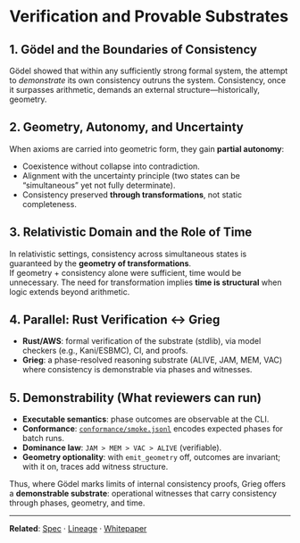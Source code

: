 # Verification and Provable Substrates

## 1. Gödel and the Boundaries of Consistency
Gödel showed that within any sufficiently strong formal system, the attempt to *demonstrate* its own consistency outruns the system. Consistency, once it surpasses arithmetic, demands an external structure—historically, geometry.

## 2. Geometry, Autonomy, and Uncertainty
When axioms are carried into geometric form, they gain **partial autonomy**:
- Coexistence without collapse into contradiction.
- Alignment with the uncertainty principle (two states can be “simultaneous” yet not fully determinate).
- Consistency preserved **through transformations**, not static completeness.

## 3. Relativistic Domain and the Role of Time
In relativistic settings, consistency across simultaneous states is guaranteed by the **geometry of transformations**.  
If geometry + consistency alone were sufficient, time would be unnecessary. The need for transformation implies **time is structural** when logic extends beyond arithmetic.

## 4. Parallel: Rust Verification ↔ Grieg
- **Rust/AWS**: formal verification of the substrate (stdlib), via model checkers (e.g., Kani/ESBMC), CI, and proofs.
- **Grieg**: a phase-resolved reasoning substrate (ALIVE, JAM, MEM, VAC) where consistency is demonstrable via phases and witnesses.

## 5. Demonstrability (What reviewers can run)
- **Executable semantics**: phase outcomes are observable at the CLI.
- **Conformance**: [`conformance/smoke.jsonl`](../conformance/smoke.jsonl) encodes expected phases for batch runs.
- **Dominance law**: `JAM > MEM > VAC > ALIVE` (verifiable).
- **Geometry optionality**: with `emit_geometry` off, outcomes are invariant; with it on, traces add witness structure.

Thus, where Gödel marks limits of internal consistency proofs, Grieg offers a **demonstrable substrate**: operational witnesses that carry consistency through phases, geometry, and time.

---

**Related**: [Spec](../spec/SPEC.md) · [Lineage](lineage.md) · [Whitepaper](Grieg-Whitepaper.md)